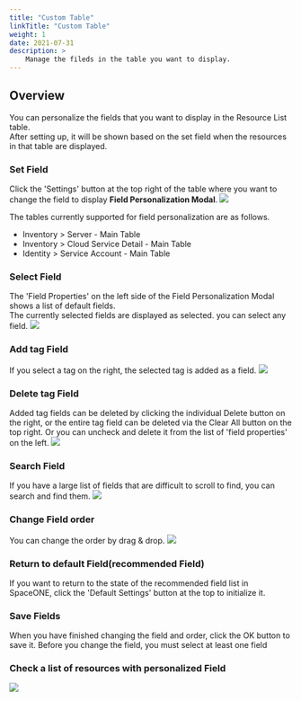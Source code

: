 ```yaml
---
title: "Custom Table"
linkTitle: "Custom Table"
weight: 1
date: 2021-07-31
description: >
    Manage the fileds in the table you want to display.
---
```


## Overview
You can personalize the fields that you want to display in the Resource List table.<br>
After setting up, it will be shown based on the set field when the resources in that table are displayed.

### Set Field
Click the 'Settings' button at the top right of the table where you want to change the field to display **Field Personalization Modal**.
![](/docs/guides/advanced/img/01_server_page.png)

<!-- {% hint style="info" %} -->
The tables currently supported for field personalization are as follows.

* Inventory &gt; Server - Main Table
* Inventory &gt; Cloud Service Detail - Main Table
* Identity &gt; Service Account - Main Table
<!-- {% endhint %} -->

### Select Field
The 'Field Properties' on the left side of the Field Personalization Modal shows a list of default fields.<br>
The currently selected fields are displayed as selected. you can select any field.
![](/docs/guides/advanced/img/02_field_select.png)

### Add tag Field
If you select a tag on the right, the selected tag is added as a field.
![](/docs/guides/advanced/img/03_add_tag_field.png)

### Delete tag Field
Added tag fields can be deleted by clicking the individual Delete button on the right, or the entire tag field can be deleted via the Clear All button on the top right. Or you can uncheck and delete it from the list of 'field properties' on the left.
![](/docs/guides/advanced/img/04_delete_tag_field.png)

### Search Field
If you have a large list of fields that are difficult to scroll to find, you can search and find them.
![](/docs/guides/advanced/img/05_field_search.png)

### Change Field order
You can change the order by drag & drop.
![](/docs/guides/advanced/img/06_field_drag.png)

### Return to default Field\(recommended Field\)
If you want to return to the state of the recommended field list in SpaceONE, click the 'Default Settings' button at the top to initialize it.

### Save Fields
When you have finished changing the field and order, click the OK button to save it.
Before you change the field, you must select at least one field 

### Check a list of resources with personalized Field
![](/docs/guides/advanced/img/07_server_page_after_custom.png)
